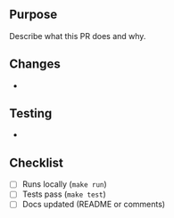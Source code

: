 ## Purpose
Describe what this PR does and why.

## Changes
- 

## Testing
- 

## Checklist
- [ ] Runs locally (`make run`)
- [ ] Tests pass (`make test`)
- [ ] Docs updated (README or comments)
